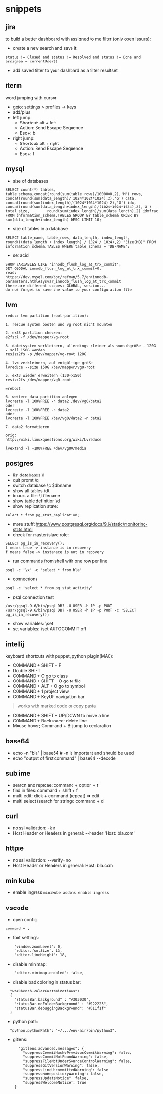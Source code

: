 # snippets

## jira
to build a better dashboard with assigned to me filter (only open issues):
- create a new search and save it:
```
status != Closed and status != Resolved and status != Done and assignee = currentUser()
```
- add saved filter to your dashbard as a filter resultset

## iterm
word jumping with cursor
- goto: settings > profiles -> keys
- add/plus
- left jump:
  - Shortcut: alt + left
  - Action: Send Escape Sequence
  - Esc+: b
- right jump:
  - Shortcut: alt + right
  - Action: Send Escape Sequence
  - Esc+: f

## mysql
- size of databases
```
SELECT count(*) tables, table_schema,concat(round(sum(table_rows)/1000000,2),'M') rows, concat(round(sum(data_length)/(1024*1024*1024),2),'G') data, concat(round(sum(index_length)/(1024*1024*1024),2),'G') idx, concat(round(sum(data_length+index_length)/(1024*1024*1024),2),'G') total_size,        round(sum(index_length)/sum(data_length),2) idxfrac FROM information_schema.TABLES GROUP BY table_schema ORDER BY sum(data_length+index_length) DESC LIMIT 10;
```
- size of tables in a database
```
SELECT table_name, table_rows, data_length, index_length, round(((data_length + index_length) / 1024 / 1024),2) "Size(MB)" FROM information_schema.TABLES WHERE table_schema = "DB-NAME";
```
- set acid
```
SHOW VARIABLES LIKE 'innodb_flush_log_at_trx_commit';
SET GLOBAL innodb_flush_log_at_trx_commit=0;
read: 
https://dev.mysql.com/doc/refman/5.7/en/innodb-parameters.html#sysvar_innodb_flush_log_at_trx_commit
there are different scopes: GLOBAL, session...
do not forget to save the value to your configuration file
```

## lvm
```
reduce lvm partition (root-partition):

1. rescue system booten und vg-root nicht mounten

2. ext3 partition checken:
e2fsck -f /dev/mapper/vg-root

3. dateisystem verkleinern, allerdings kleiner als wunschgröße - 120G - soll 150G werden
resize2fs -p /dev/mapper/vg-root 120G

4. lvm verkleinern, auf entgültige größe
lvreduce --size 150G /dev/mapper/vg0-root

5. ext3 wieder erweitern (130->150)
resize2fs /dev/mapper/vg0-root

=reboot

6. weitere data partition anlegen
lvcreate -l 100%FREE -n data2 /dev/vg0/data2
oder
lvcreate -l 100%FREE -n data2
oder
lvcreate -l 100%FREE /dev/vg0/data2 -n data2

7. data2 formatieren

orig:
http://wiki.linuxquestions.org/wiki/Lvreduce

lvextend -l +100%FREE /dev/vg00/media
```

## postgres
- list databases \l
- quit promt \q
- switch database \c $dbname
- show all tables \dt
- import a file: \i filename
- show table definition \d
- show replication state:
```
select * from pg_stat_replication;
```
- more stuff: https://www.postgresql.org/docs/9.6/static/monitoring-stats.html
- check for master/slave role: 
```
SELECT pg_is_in_recovery();
t means true -> instance is in recovery
f means false -> instanace is not in recovery
```
- run commands from shell with one row per line
```
psql -c '\x' -c 'select * from bla'
```
- connections
```
psql -c 'select * from pg_stat_activity'
```
- psql connection test
```
/usr/pgsql-9.6/bin/psql DB? -U USER -h IP -p PORT
/usr/pgsql-9.6/bin/psql DB? -U USER -h IP -p PORT -c 'SELECT pg_is_in_recovery();
```
- show variables: \set
- set variables: \set AUTOCOMMIT off

## intellij
keyboard shortcuts with puppet, python plugin(MAC):
- COMMAND + SHIFT + F
- Double SHIFT
- COMMAND + O go to class
- COMMAND + SHIFT + O go to file
- COMMAND + ALT + O go to symbol
- COMMAND + 1 project view
- COMMAND + KeyUP navigation bar
> works with marked code or copy pasta
- COMMAND + SHIFT + UP/DOWN to move a line
- COMMAND + Backspace: delete line
- Mouse hover; Command + B: jump to declaration


## base64
- echo -n "bla" | base64 # -n is important and should be used
- echo "output of first command" | base64 --decode

## sublime
- search and replcae: command + option + f
- find in files: command + shift + f
- multi edit: click + command (repeat) => edit
- multi select (search for string): command + d

## curl
- no ssl validation: -k n
- Host Header or Headers in general: --header 'Host: bla.com'

## httpie
- no ssl validation: --verify=no 
- Host Header or Headers in general: Host: bla.com

## minikube 
- enable ingress ```minikube addons enable ingress```

## vscode
- open config
```
command + ,
```
- font settings:
```
    "window.zoomLevel": 0,
    "editor.fontSize": 13,
    "editor.lineHeight": 18,
```
- disable minimap:
```
    "editor.minimap.enabled": false,
```
- disable bad coloring in status bar:
```
  "workbench.colorCustomizations":
  {
    "statusBar.background" : "#303030",
    "statusBar.noFolderBackground" : "#222225",
    "statusBar.debuggingBackground": "#511f1f"
  }
```
- python path:
```
  "python.pythonPath": "~/.../env-air/bin/python3",
```
- gitlens:
```
      "gitlens.advanced.messages": {
        "suppressCommitHasNoPreviousCommitWarning": false,
        "suppressCommitNotFoundWarning": false,
        "suppressFileNotUnderSourceControlWarning": false,
        "suppressGitVersionWarning": false,
        "suppressLineUncommittedWarning": false,
        "suppressNoRepositoryWarning": false,
        "suppressUpdateNotice": false,
        "suppressWelcomeNotice": true
    }
```
